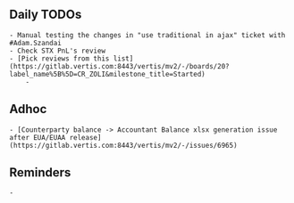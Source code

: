 ## Daily TODOs
	- Manual testing the changes in "use traditional in ajax" ticket with #Adam.Szandai
	- Check STX PnL's review
	- [Pick reviews from this list](https://gitlab.vertis.com:8443/vertis/mv2/-/boards/20?label_name%5B%5D=CR_ZOLI&milestone_title=Started)
		-
## Adhoc
	- [Counterparty balance -> Accountant Balance xlsx generation issue after EUA/EUAA release](https://gitlab.vertis.com:8443/vertis/mv2/-/issues/6965)
## Reminders
	-